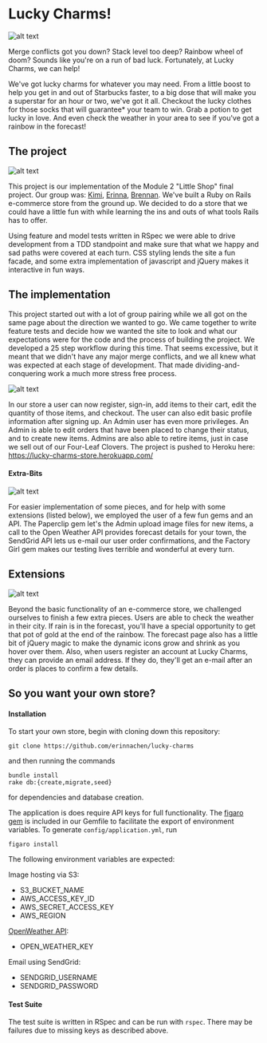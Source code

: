 # Lucky Charms!
![alt text](https://lh3.googleusercontent.com/-zAfzSjPn97Y/VuGzalr5HYI/AAAAAAAAC84/Euuhylif5zw/s638-Ic42/Screen%252520Shot%2525202016-03-10%252520at%25252010.16.16%252520AM.png "Lucky Charms")

Merge conflicts got you down? Stack level too deep? Rainbow wheel of doom? Sounds like you're on a run of bad luck. Fortunately, at Lucky Charms, we can help!

We've got lucky charms for whatever you may need. From a little boost to help you get in and out of Starbucks faster, to a big dose that will make you a superstar for an hour or two, we've got it all. Checkout the lucky clothes for those socks that will guarantee* your team to win. Grab a potion to get lucky in love. And even check the weather in your area to see if you've got a rainbow in the forecast!


## The project
![alt text](https://lh3.googleusercontent.com/-E3JGWuYBILA/VuGza5HlblI/AAAAAAAAC9I/-j3krOmogRE/s912-Ic42/Screen%252520Shot%2525202016-03-10%252520at%25252010.16.29%252520AM.png "They'll magically make you lucky!")

This project is our implementation of the Module 2 "Little Shop" final project. Our group was: [Kimi](https://github.com/ksk5280), [Erinna](https://github.com/erinnachen), [Brennan](https://github.com/brennanholtzclaw).
We've built a Ruby on Rails e-commerce store from the ground up. We decided to do a store that we could have a little fun with while learning the ins and outs of what tools Rails has to offer.

Using feature and model tests written in RSpec we were able to drive development from a TDD standpoint and make sure that what we happy and sad paths were covered at each turn. CSS styling lends the site a fun facade, and some extra implementation of javascript and jQuery makes it interactive in fun ways.


## The implementation

This project started out with a lot of group pairing while we all got on the same page about the direction we wanted to go. We came together to write feature tests and decide how we wanted the site to look and what our expectations were for the code and the process of building the project. We developed a 25 step workflow during this time. That seems excessive, but it meant that we didn't have any major merge conflicts, and we all knew what was expected at each stage of development. That made dividing-and-conquering work a much more stress free process.


![alt text](https://lh3.googleusercontent.com/-AZOQnFlQdMs/VuGzbVVZLXI/AAAAAAAAC9I/nUNteLz58Dc/s640-Ic42/Screen%252520Shot%2525202016-03-10%252520at%25252010.17.21%252520AM.png "Edit your cart information")

In our store a user can now register, sign-in, add items to their cart, edit the quantity of those items, and checkout. The user can also edit basic profile information after signing up.
An Admin user has even more privileges. An Admin is able to edit orders that have been placed to change their status, and to create new items. Admins are also able to retire items, just in case we sell out of our Four-Leaf Clovers.
The project is pushed to Heroku here: https://lucky-charms-store.herokuapp.com/

#### Extra-Bits

![alt text](https://lh3.googleusercontent.com/-WLW_ZDPvKvA/VuGzbzcweUI/AAAAAAAAC9I/LqXLuspmB78/s912-Ic42/Screen%252520Shot%2525202016-03-10%252520at%25252010.17.55%252520AM.png "Maybe we'll just put those back...")

For easier implementation of some pieces, and for help with some extensions (listed below), we employed the user of a few fun gems and an API. The Paperclip gem let's the Admin upload image files for new items, a call to the Open Weather API provides forecast details for your town, the SendGrid API lets us e-mail our user order confirmations, and the Factory Girl gem makes our testing lives terrible and wonderful at every turn.

## Extensions

![alt text](https://lh3.googleusercontent.com/-4Qran4LP5Fo/VuGzaLLKP_I/AAAAAAAAC80/RziwROwibQ4/s912-Ic42/Screen%252520Shot%2525202016-03-10%252520at%2525209.46.29%252520AM.jpg "What's the weather like?")

Beyond the basic functionality of an e-commerce store, we challenged ourselves to finish a few extra pieces. Users are able to check the weather in their city. If rain is in the forecast, you'll have a special opportunity to get that pot of gold at the end of the rainbow. The forecast page also has a little bit of jQuery magic to make the dynamic icons grow and shrink as you hover over them. Also, when users register an account at Lucky Charms, they can provide an email address. If they do, they'll get an e-mail after an order is places to confirm a few details.

## So you want your own store?

#### Installation
To start your own store, begin with cloning down this repository:
```
git clone https://github.com/erinnachen/lucky-charms
```
and then running the commands

```
bundle install
rake db:{create,migrate,seed}
```

for dependencies and database creation.

The application is does require API keys for full functionality. The [figaro gem](https://github.com/laserlemon/figaro) is included in our Gemfile to facilitate the export of environment variables. To generate `config/application.yml`, run

```
figaro install
```

The following environment variables are expected:

Image hosting via S3:
* S3_BUCKET_NAME
* AWS_ACCESS_KEY_ID
* AWS_SECRET_ACCESS_KEY
* AWS_REGION

[OpenWeather API](http://openweathermap.org/api):
* OPEN_WEATHER_KEY

Email using SendGrid:
* SENDGRID_USERNAME
* SENDGRID_PASSWORD

#### Test Suite
The test suite is written in RSpec and can be run with `rspec`. There may be failures due to missing keys as described above.
